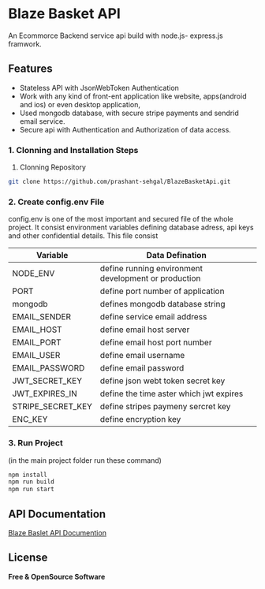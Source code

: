 # Blaze Basket API

An Ecommorce Backend service api build with node.js- express.js framwork.

## Features

-   Stateless API with JsonWebToken Authentication
-   Work with any kind of front-ent application like website, apps(android and ios) or even desktop application,
-   Used mongodb database, with secure stripe payments and sendrid email service.
-   Secure api with Authentication and Authorization of data access.

### 1. Clonning and Installation Steps

1. Clonning Repository

```sh
git clone https://github.com/prashant-sehgal/BlazeBasketApi.git
```

### 2. Create config.env File

config.env is one of the most important and secured file of the whole project. It consist environment variables defining database adress, api keys and other confidential details.
This file consist

| Variable          | Data Defination                                      |
| ----------------- | ---------------------------------------------------- |
| NODE_ENV          | define running environment development or production |
| PORT              | define port number of application                    |
| mongodb           | defines mongodb database string                      |
| EMAIL_SENDER      | define service email address                         |
| EMAIL_HOST        | define email host server                             |
| EMAIL_PORT        | define email host port number                        |
| EMAIL_USER        | define email username                                |
| EMAIL_PASSWORD    | define email password                                |
| JWT_SECRET_KEY    | define json webt token secret key                    |
| JWT_EXPIRES_IN    | define the time aster which jwt expires              |
| STRIPE_SECRET_KEY | define stripes paymeny sercret key                   |
| ENC_KEY           | define encryption key                                |

### 3. Run Project

(in the main project folder run these command)

```sh
npm install
npm run build
npm run start
```

## API Documentation

[Blaze Baslet API Documention](https://documenter.getpostman.com/view/13135527/2s9YkgDkFJ)

## License

**Free & OpenSource Software**
